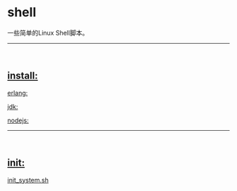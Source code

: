 # shell
一些简单的Linux Shell脚本。

****
<br/>

## [install:](https://github.com/baayso/shell/tree/master/install)

[erlang:](https://github.com/baayso/shell/tree/master/install/erlang)

[jdk:](https://github.com/baayso/shell/tree/master/install/jdk)

[nodejs:](https://github.com/baayso/shell/tree/master/install/nodejs)

[]()

****
<br/>

## [init:]()

[init_system.sh](https://github.com/baayso/shell/blob/master/init_system.sh)


